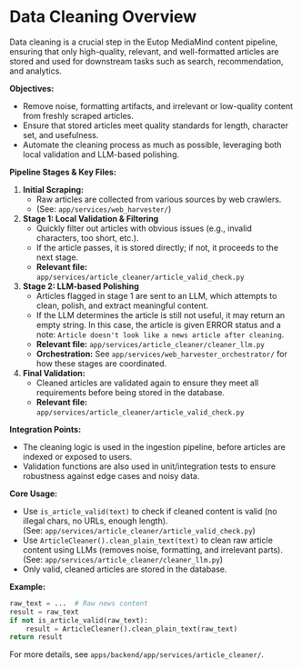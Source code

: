 


# Data Cleaning Overview

Data cleaning is a crucial step in the Eutop MediaMind content pipeline, ensuring that only high-quality, relevant, and well-formatted articles are stored and used for downstream tasks such as search, recommendation, and analytics.

**Objectives:**
- Remove noise, formatting artifacts, and irrelevant or low-quality content from freshly scraped articles.
- Ensure that stored articles meet quality standards for length, character set, and usefulness.
- Automate the cleaning process as much as possible, leveraging both local validation and LLM-based polishing.

**Pipeline Stages & Key Files:**
1. **Initial Scraping:**
   - Raw articles are collected from various sources by web crawlers.
   - (See: `app/services/web_harvester/`)
2. **Stage 1: Local Validation & Filtering**  
   - Quickly filter out articles with obvious issues (e.g., invalid characters, too short, etc.).
   - If the article passes, it is stored directly; if not, it proceeds to the next stage.
   - **Relevant file:** `app/services/article_cleaner/article_valid_check.py`
3. **Stage 2: LLM-based Polishing**  
   - Articles flagged in stage 1 are sent to an LLM, which attempts to clean, polish, and extract meaningful content.
   - If the LLM determines the article is still not useful, it may return an empty string. In this case, the article is given ERROR status and a note: `Article doesn't look like a news article after cleaning`.
   - **Relevant file:** `app/services/article_cleaner/cleaner_llm.py`  
   - **Orchestration:** See `app/services/web_harvester_orchestrator/` for how these stages are coordinated.
4. **Final Validation:**
   - Cleaned articles are validated again to ensure they meet all requirements before being stored in the database.
   - **Relevant file:** `app/services/article_cleaner/article_valid_check.py`

**Integration Points:**
- The cleaning logic is used in the ingestion pipeline, before articles are indexed or exposed to users.
- Validation functions are also used in unit/integration tests to ensure robustness against edge cases and noisy data.

**Core Usage:**

- Use `is_article_valid(text)` to check if cleaned content is valid (no illegal chars, no URLs, enough length).  
  (See: `app/services/article_cleaner/article_valid_check.py`)
- Use `ArticleCleaner().clean_plain_text(text)` to clean raw article content using LLMs (removes noise, formatting, and irrelevant parts).  
  (See: `app/services/article_cleaner/cleaner_llm.py`)
- Only valid, cleaned articles are stored in the database.

**Example:**
```python
raw_text = ...  # Raw news content
result = raw_text
if not is_article_valid(raw_text):
    result = ArticleCleaner().clean_plain_text(raw_text)
return result
```

For more details, see `apps/backend/app/services/article_cleaner/`.
